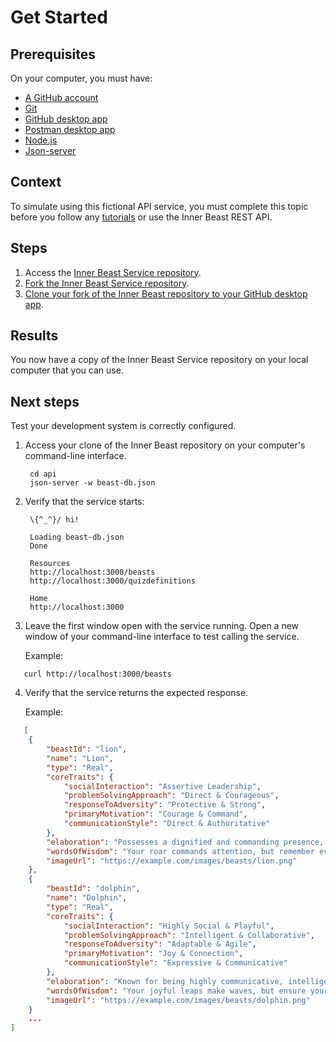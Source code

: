 # Get Started

## Prerequisites

On your computer, you must have:

* [A GitHub account](https://www.google.com/url?sa=t&source=web&rct=j&opi=89978449&url=https://github.com/signup&ved=2ahUKEwi6uOqCnviNAxW2LTQIHSTyNFAQFnoECBcQAQ&usg=AOvVaw0a6qEmIZVdziwPUb-hFApr)
* [Git](https://git-scm.com/downloads)
* [GitHub desktop app](https://github.com/apps/desktop)
* [Postman desktop app](https://www.postman.com/downloads)
* [Node.js](https://nodejs.org/en/download)
* [Json-server](https://www.npmjs.com/package/json-server)

## Context

To simulate using this fictional API service, you must complete this topic before you follow any [tutorials](../tutorials/tutorials.md) or use the Inner Beast REST API.

## Steps

1. Access the [Inner Beast Service repository](https://github.com/allenaavila/inner-beast-service).
2. [Fork the Inner Beast Service repository](https://docs.github.com/en/pull-requests/collaborating-with-pull-requests/working-with-forks/fork-a-repo?tool=webui#forking-a-repository).
3. [Clone your fork of the Inner Beast repository to your GitHub desktop app](https://docs.github.com/en/pull-requests/collaborating-with-pull-requests/working-with-forks/fork-a-repo?tool=webui#forking-a-repository).

## Results

You now have a copy of the Inner Beast Service repository on your local computer that you can use.

## Next steps

Test your development system is correctly configured.

1. Access your clone of the Inner Beast repository on your computer's command-line interface.

   ```shell
    cd api
    json-server -w beast-db.json
    ```

2. Verify that the service starts:

   ```shell
    \{^_^}/ hi!

    Loading beast-db.json
    Done

    Resources
    http://localhost:3000/beasts
    http://localhost:3000/quizdefinitions

    Home
    http://localhost:3000
    ```

3. Leave the first window open with the service running. Open a new window of your command-line interface to test calling the service.

   Example:

```shell
   curl http://localhost:3000/beasts
   ```

4. Verify that the service returns the expected response.

   Example:

```json
   [
    {
        "beastId": "lion",
        "name": "Lion",
        "type": "Real",
        "coreTraits": {
            "socialInteraction": "Assertive Leadership",
            "problemSolvingApproach": "Direct & Courageous",
            "responseToAdversity": "Protective & Strong",
            "primaryMotivation": "Courage & Command",
            "communicationStyle": "Direct & Authoritative"
        },
        "elaboration": "Possesses a dignified and commanding presence, inspiring respect and naturally taking charge.",
        "wordsOfWisdom": "Your roar commands attention, but remember even the king of the jungle needs to listen to the whispers of the savanna to truly lead.",
        "imageUrl": "https://example.com/images/beasts/lion.png"
    },
    {
        "beastId": "dolphin",
        "name": "Dolphin",
        "type": "Real",
        "coreTraits": {
            "socialInteraction": "Highly Social & Playful",
            "problemSolvingApproach": "Intelligent & Collaborative",
            "responseToAdversity": "Adaptable & Agile",
            "primaryMotivation": "Joy & Connection",
            "communicationStyle": "Expressive & Communicative"
        },
        "elaboration": "Known for being highly communicative, intelligent, and adaptable in social situations, approaching life with a joyful and inquisitive spirit.",
        "wordsOfWisdom": "Your joyful leaps make waves, but ensure your playful currents don't inadvertently capsize smaller boats in the shared ocean of collaboration.",
        "imageUrl": "https://example.com/images/beasts/dolphin.png"
    }
    ...
]
   ```
